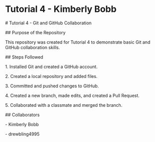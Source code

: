 # Tutorial 4 - Kimberly Bobb

\# Tutorial 4 - Git and GitHub Collaboration



\## Purpose of the Repository

This repository was created for Tutorial 4 to demonstrate basic Git and GitHub collaboration skills.



\## Steps Followed

1\. Installed Git and created a GitHub account.

2\. Created a local repository and added files.

3\. Committed and pushed changes to GitHub.

4\. Created a new branch, made edits, and created a Pull Request.

5\. Collaborated with a classmate and merged the branch.



\## Collaborators

\- Kimberly Bobb  

\- drewbling4995



